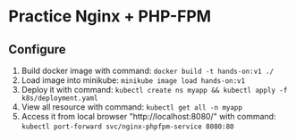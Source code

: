 # Practice Nginx + PHP-FPM

## Configure

1. Build docker image with command: `docker build -t hands-on:v1 ./`
2. Load image into minikube: `minikube image load hands-on:v1`
3. Deploy it with command: `kubectl create ns myapp && kubectl apply -f k8s/deployment.yaml`
4. View all resource with command: `kubectl get all -n myapp`
5. Access it from local browser "http://localhost:8080/" with command: `kubectl port-forward svc/nginx-phpfpm-service 8080:80`
